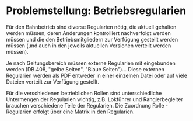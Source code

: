 # Problemstellung: Betriebsregularien
Für den Bahnbetrieb sind diverse Regularien nötig, die aktuell gehalten werden müssen, deren Änderungen kontrolliert nachverfolgt werden müssen und die den Betriebsmitgliedern zur Verfügung gestellt werden müssen (und auch in den jeweils aktuellen Versionen verteilt werden müssen).

Je nach Geltungsbereich müssen externe Regularien mit eingebunden werden (DB.408, "gelbe Seiten", "Blaue Seiten")... Diese externen Regularien werden als PDF entweder in einer einzelnen Datei oder auf viele Dateien verteilt zur Verfügung gestellt.

Für die verschiedenen betrieblichen Rollen sind unterschiedliche Untermengen der Regularien wichtig, z.B. Lokführer und Rangierbegleiter brauchen verschiedene Teile der Regularien. Die Zuordnung Rolle - Regularien erfolgt über eine Matrix in den Regularien. 
